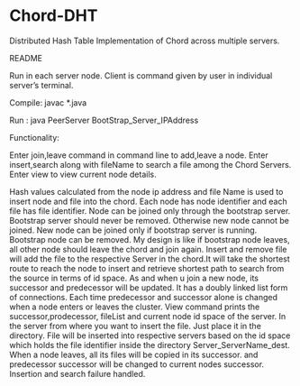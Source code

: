 # Chord-DHT
Distributed Hash Table Implementation of Chord across multiple servers.

README

Run in each server node.
Client is command given by user in individual server’s terminal.

Compile:
javac *.java

Run :
java PeerServer BootStrap_Server_IPAddress

Functionality:

Enter join,leave command in command line to add,leave a node.
Enter insert,search along with fileName to search a file among the Chord Servers.
Enter view to view current node details.

Hash values calculated from the node ip address and file Name is used to insert node and file into the chord. Each node has node identifier and each file has file identifier.
Node can be joined only through the bootstrap server.
Bootstrap server should never be removed. Otherwise new node cannot be joined. New node can be  joined only if bootstrap server is running.
Bootstrap node can be removed.
My design is like if bootstrap node leaves, all other node should leave the chord and join again.
Insert and remove file will add the file to the respective Server in the chord.It will take the shortest route to reach the node to insert and retrieve shortest path to search from the source in terms of id space.
As and when u join a new node, its successor and predecessor will be updated.
It has a doubly linked list form of connections. Each time predecessor and successor alone is changed when a node enters or leaves the cluster.
View command prints the successor,prodecessor, fileList and current node id space of the server.
In the server from where you want to insert the file. Just place it in the directory.
File will be inserted into respective servers based on the id space which holds the file identifier inside the directory Server_ServerName_dest.
When a node leaves, all its files will be copied in its successor. and predecessor successor will be changed to current nodes successor.
Insertion and search failure handled.

